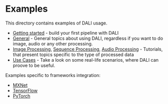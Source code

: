 # Examples

This directory contains examples of DALI usage.

- [Getting started](getting%20started.ipynb) - build your first pipeline with DALI
- [General](general) - General topics about using DALI, regardless if you want to do image, audio or any other processing.
- [Image Processing](image_processing), [Sequence Processing](sequence_processing), [Audio Processing](audio_processing) - Tutorials, that present topics specific to the type of processed data
- [Use Cases](use_cases) - Take a look on some real-life scenarios, where DALI can proove to be useful.

Examples specific to frameworks integration:

- [MXNet](frameworks/mxnet)
- [TensorFlow](frameworks/tensorflow)
- [PyTorch](frameworks/pytorch)
